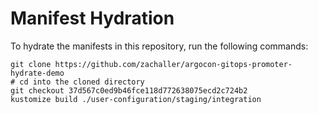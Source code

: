 # Manifest Hydration

To hydrate the manifests in this repository, run the following commands:

```shell
git clone https://github.com/zachaller/argocon-gitops-promoter-hydrate-demo
# cd into the cloned directory
git checkout 37d567c0ed9b46fce118d772638075ecd2c724b2
kustomize build ./user-configuration/staging/integration
```
